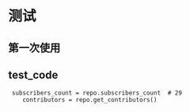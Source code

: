 # 测试
## 第一次使用
## test_code
```
 subscribers_count = repo.subscribers_count  # 29
    contributors = repo.get_contributors()
```
